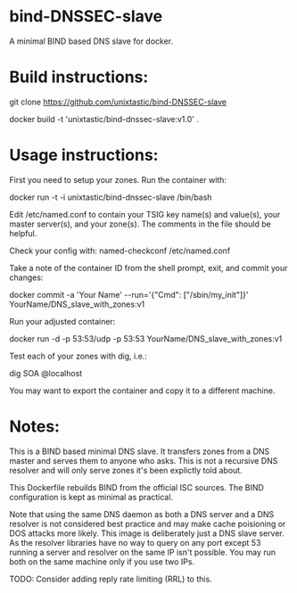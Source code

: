 bind-DNSSEC-slave
=================

A minimal BIND based DNS slave for docker.

Build instructions:
===================

git clone https://github.com/unixtastic/bind-DNSSEC-slave

docker build -t 'unixtastic/bind-dnssec-slave:v1.0' .

Usage instructions:
===================

First you need to setup your zones. Run the container with:

docker run -t -i unixtastic/bind-dnssec-slave /bin/bash

Edit /etc/named.conf to contain your TSIG key name(s) and value(s), your master server(s), and your zone(s).
The comments in the file should be helpful.

Check your config with: named-checkconf /etc/named.conf

Take a note of the container ID from the shell prompt, exit, and 
commit your changes:

docker commit -a 'Your Name' --run='{"Cmd": ["/sbin/my_init"]}' <container ID> YourName/DNS_slave_with_zones:v1

Run your adjusted container:

docker run -d -p 53:53/udp -p 53:53 YourName/DNS_slave_with_zones:v1

Test each of your zones with dig, i.e.:

dig <your FQDN> SOA @localhost


You may want to export the container and copy it to a different machine.


Notes:
======

This is a BIND based minimal DNS slave. It transfers zones from a DNS master and
serves them to anyone who asks. This is not a recursive DNS resolver and will only
serve zones it's been explictly told about.

This Dockerfile rebuilds BIND from the official ISC sources. The BIND
configuration is kept as minimal as practical.

Note that using the same DNS daemon as both a DNS server and a DNS resolver is not
considered best practice and may make cache poisioning or DOS attacks more likely.
This image is deliberately just a DNS slave server. As the resolver libraries have
no way to query on any port except 53 running a server and resolver on the
same IP isn't possible. You may run both on the same machine only if you use two
IPs.

TODO: Consider adding reply rate limiting (RRL) to this.


